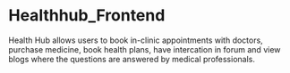 # Healthhub_Frontend


Health Hub allows users to book in-clinic appointments with doctors, purchase medicine, book health plans, have intercation in forum and view blogs where the questions are answered by medical professionals.

